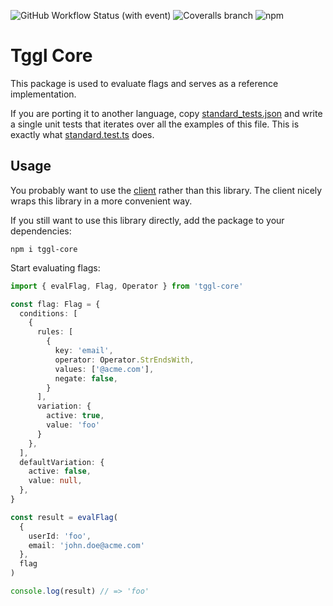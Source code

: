 ![GitHub Workflow Status (with event)](https://img.shields.io/github/actions/workflow/status/Tggl/tggl-core/tests.yml)
![Coveralls branch](https://img.shields.io/coverallsCoverage/github/Tggl/tggl-core)
![npm](https://img.shields.io/npm/v/tggl-core)

# Tggl Core

This package is used to evaluate flags and serves as a reference implementation.

If you are porting it to another language, copy [standard_tests.json](./src/tests/standard_tests.json) and write a single unit tests that iterates over all the examples of this file. This is exactly what [standard.test.ts](./src/tests/standard.test.ts) does.

## Usage

You probably want to use the [client](https://doc.tggl.io/docs/sdks/list/node) rather than this library. The client nicely wraps this library in a more convenient way.

If you still want to use this library directly, add the package to your dependencies:
```
npm i tggl-core
```

Start evaluating flags:
```typescript
import { evalFlag, Flag, Operator } from 'tggl-core'

const flag: Flag = {
  conditions: [
    {
      rules: [
        {
          key: 'email',
          operator: Operator.StrEndsWith,
          values: ['@acme.com'],
          negate: false,
        }
      ],
      variation: {
        active: true,
        value: 'foo'
      }
    },
  ],
  defaultVariation: {
    active: false,
    value: null,
  },
}

const result = evalFlag(
  {
    userId: 'foo',
    email: 'john.doe@acme.com'
  },
  flag
)

console.log(result) // => 'foo'
```
